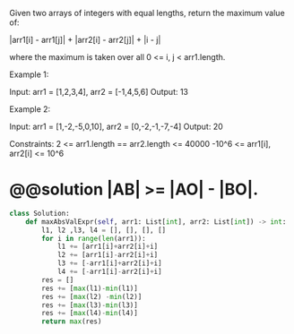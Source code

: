 
Given two arrays of integers with equal lengths, return the maximum value of:

|arr1[i] - arr1[j]| + |arr2[i] - arr2[j]| + |i - j|

where the maximum is taken over all 0 <= i, j < arr1.length.

 

Example 1:

Input: arr1 = [1,2,3,4], arr2 = [-1,4,5,6]
Output: 13



Example 2:

Input: arr1 = [1,-2,-5,0,10], arr2 = [0,-2,-1,-7,-4]
Output: 20
 

Constraints:
2 <= arr1.length == arr2.length <= 40000
-10^6 <= arr1[i], arr2[i] <= 10^6


# @@solution |AB| >= |AO| - |BO|.

~~~ python
class Solution:
    def maxAbsValExpr(self, arr1: List[int], arr2: List[int]) -> int:
        l1, l2 ,l3, l4 = [], [], [], []
        for i in range(len(arr1)):
            l1 += [arr1[i]+arr2[i]+i]
            l2 += [arr1[i]-arr2[i]+i]
            l3 += [-arr1[i]+arr2[i]+i]
            l4 += [-arr1[i]-arr2[i]+i]
        res = []
        res += [max(l1)-min(l1)]
        res += [max(l2) -min(l2)]
        res += [max(l3)-min(l3)]
        res += [max(l4)-min(l4)]
        return max(res)
